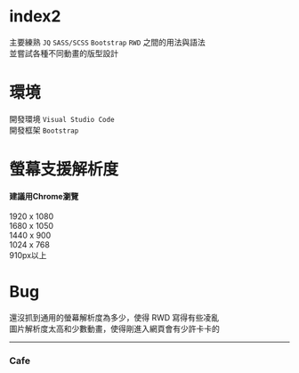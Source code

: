 # index2
主要練熟 `JQ` `SASS/SCSS` `Bootstrap` `RWD` 之間的用法與語法<br>
並嘗試各種不同動畫的版型設計
# 環境
開發環境 `Visual Studio Code`<br>
開發框架 `Bootstrap`
# 螢幕支援解析度
#### 建議用Chrome瀏覽<br>
1920 x 1080<br>
1680 x 1050<br>
1440 x 900<br>
1024 x 768<br>
910px以上
# Bug
還沒抓到通用的螢幕解析度為多少，使得 RWD 寫得有些凌亂<br>
圖片解析度太高和少數動畫，使得剛進入網頁會有少許卡卡的
___
### Cafe

